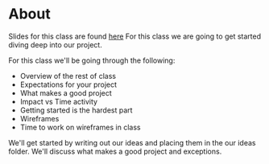 # About
Slides for this class are found [here](http://jessicagarson.com/python-capstone-nov-15/)
For this class we are going to get started diving deep into our project.

For this class we'll be going through the following:
- Overview of the rest of class
- Expectations for your project
- What makes a good project
- Impact vs Time activity
- Getting started is the hardest part
- Wireframes
- Time to work on wireframes in class

We'll get started by writing out our ideas and placing them in the our ideas folder. We'll discuss what makes a good project and exceptions.  
